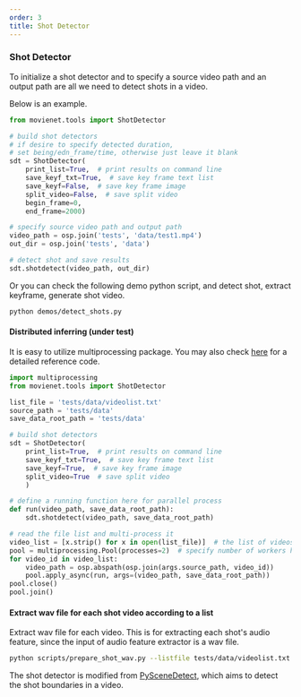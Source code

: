 ```yaml
---
order: 3
title: Shot Detector
---
```


### Shot Detector

To initialize a shot detector and to specify a source video path and an output path are all we need to detect shots in a video.

Below is an example.

```python
from movienet.tools import ShotDetector

# build shot detectors
# if desire to specify detected duration,
# set being/edn_frame/time, otherwise just leave it blank
sdt = ShotDetector(
    print_list=True,  # print results on command line
    save_keyf_txt=True,  # save key frame text list
    save_keyf=False,  # save key frame image
    split_video=False,  # save split video
    begin_frame=0,
    end_frame=2000)

# specify source video path and output path
video_path = osp.join('tests', 'data/test1.mp4')
out_dir = osp.join('tests', 'data')

# detect shot and save results
sdt.shotdetect(video_path, out_dir)
```

Or you can check the following demo python script, and detect shot, extract keyframe, generate shot video.

```sh
python demos/detect_shots.py
```

#### Distributed inferring (under test)

It is easy to utilize multiprocessing package. You may also check [here](https://github.com/AnyiRao/SceneSeg/blob/master/pre/ShotDetect/shotdetect_p.py) for a detailed reference code.

```python
import multiprocessing
from movienet.tools import ShotDetector

list_file = 'tests/data/videolist.txt'
source_path = 'tests/data'
save_data_root_path = 'tests/data'

# build shot detectors
sdt = ShotDetector(
    print_list=True,  # print results on command line
    save_keyf_txt=True,  # save key frame text list
    save_keyf=True,  # save key frame image
    split_video=True  # save split video
    )

# define a running function here for parallel process
def run(video_path, save_data_root_path):
    sdt.shotdetect(video_path, save_data_root_path)

# read the file list and multi-process it
video_list = [x.strip() for x in open(list_file)]  # the list of videos to be processed
pool = multiprocessing.Pool(processes=2)  # specify number of workers here
for video_id in video_list:
    video_path = osp.abspath(osp.join(args.source_path, video_id))
    pool.apply_async(run, args=(video_path, save_data_root_path))
pool.close()
pool.join()
```

#### Extract wav file for each shot video according to a list

Extract wav file for each video.
This is for extracting each shot's audio feature, since the input of audio feature extractor is a wav file.

```sh
python scripts/prepare_shot_wav.py --listfile tests/data/videolist.txt --src_video_path tests/data --save_path tests/data/aud_wav --n
```

The shot detector is modified from [PySceneDetect](https://pyscenedetect.readthedocs.io/en/latest/), which aims to detect the shot boundaries in a video.
